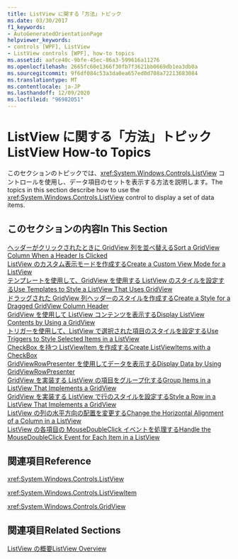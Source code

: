 ```yaml
---
title: ListView に関する「方法」トピック
ms.date: 03/30/2017
f1_keywords:
- AutoGeneratedOrientationPage
helpviewer_keywords:
- controls [WPF], ListView
- ListView controls [WPF], how-to topics
ms.assetid: aafce40c-9bfe-45ec-86a3-599616a11276
ms.openlocfilehash: 2665fc60e1366f30fb7f3621bb0669db1ea3db0a
ms.sourcegitcommit: 9f6df084c53a3da0ea657ed0d708a72213683084
ms.translationtype: MT
ms.contentlocale: ja-JP
ms.lasthandoff: 12/09/2020
ms.locfileid: "96982051"
---
```

# <a name="listview-how-to-topics"></a><span data-ttu-id="67a9d-102">ListView に関する「方法」トピック</span><span class="sxs-lookup"><span data-stu-id="67a9d-102">ListView How-to Topics</span></span>
<span data-ttu-id="67a9d-103">このセクションのトピックでは、<xref:System.Windows.Controls.ListView> コントロールを使用し、データ項目のセットを表示する方法を説明します。</span><span class="sxs-lookup"><span data-stu-id="67a9d-103">The topics in this section describe how to use the <xref:System.Windows.Controls.ListView> control to display a set of data items.</span></span>  
  
## <a name="in-this-section"></a><span data-ttu-id="67a9d-104">このセクションの内容</span><span class="sxs-lookup"><span data-stu-id="67a9d-104">In This Section</span></span>  
 [<span data-ttu-id="67a9d-105">ヘッダーがクリックされたときに GridView 列を並べ替える</span><span class="sxs-lookup"><span data-stu-id="67a9d-105">Sort a GridView Column When a Header Is Clicked</span></span>](how-to-sort-a-gridview-column-when-a-header-is-clicked.md)  
 [<span data-ttu-id="67a9d-106">ListView のカスタム表示モードを作成する</span><span class="sxs-lookup"><span data-stu-id="67a9d-106">Create a Custom View Mode for a ListView</span></span>](how-to-create-a-custom-view-mode-for-a-listview.md)  
 [<span data-ttu-id="67a9d-107">テンプレートを使用して、GridView を使用する ListView のスタイルを設定する</span><span class="sxs-lookup"><span data-stu-id="67a9d-107">Use Templates to Style a ListView That Uses GridView</span></span>](how-to-use-templates-to-style-a-listview-that-uses-gridview.md)  
 [<span data-ttu-id="67a9d-108">ドラッグされた GridView 列ヘッダーのスタイルを作成する</span><span class="sxs-lookup"><span data-stu-id="67a9d-108">Create a Style for a Dragged GridView Column Header</span></span>](how-to-create-a-style-for-a-dragged-gridview-column-header.md)  
 [<span data-ttu-id="67a9d-109">GridView を使用して ListView コンテンツを表示する</span><span class="sxs-lookup"><span data-stu-id="67a9d-109">Display ListView Contents by Using a GridView</span></span>](how-to-display-listview-contents-by-using-a-gridview.md)  
 [<span data-ttu-id="67a9d-110">トリガーを使用して、ListView で選択された項目のスタイルを設定する</span><span class="sxs-lookup"><span data-stu-id="67a9d-110">Use Triggers to Style Selected Items in a ListView</span></span>](how-to-use-triggers-to-style-selected-items-in-a-listview.md)  
 [<span data-ttu-id="67a9d-111">CheckBox を持つ ListViewItem を作成する</span><span class="sxs-lookup"><span data-stu-id="67a9d-111">Create ListViewItems with a CheckBox</span></span>](how-to-create-listviewitems-with-a-checkbox.md)  
 [<span data-ttu-id="67a9d-112">GridViewRowPresenter を使用してデータを表示する</span><span class="sxs-lookup"><span data-stu-id="67a9d-112">Display Data by Using GridViewRowPresenter</span></span>](how-to-display-data-by-using-gridviewrowpresenter.md)  
 [<span data-ttu-id="67a9d-113">GridView を実装する ListView の項目をグループ化する</span><span class="sxs-lookup"><span data-stu-id="67a9d-113">Group Items in a ListView That Implements a GridView</span></span>](how-to-group-items-in-a-listview-that-implements-a-gridview.md)  
 [<span data-ttu-id="67a9d-114">GridView を実装する ListView で行のスタイルを設定する</span><span class="sxs-lookup"><span data-stu-id="67a9d-114">Style a Row in a ListView That Implements a GridView</span></span>](how-to-style-a-row-in-a-listview-that-implements-a-gridview.md)  
 [<span data-ttu-id="67a9d-115">ListView の列の水平方向の配置を変更する</span><span class="sxs-lookup"><span data-stu-id="67a9d-115">Change the Horizontal Alignment of a Column in a ListView</span></span>](how-to-change-the-horizontal-alignment-of-a-column-in-a-listview.md)  
 [<span data-ttu-id="67a9d-116">ListView の各項目の MouseDoubleClick イベントを処理する</span><span class="sxs-lookup"><span data-stu-id="67a9d-116">Handle the MouseDoubleClick Event for Each Item in a ListView</span></span>](how-to-handle-the-mousedoubleclick-event-for-each-item-in-a-listview.md)  
  
## <a name="reference"></a><span data-ttu-id="67a9d-117">関連項目</span><span class="sxs-lookup"><span data-stu-id="67a9d-117">Reference</span></span>  
 <xref:System.Windows.Controls.ListView>  
  
 <xref:System.Windows.Controls.ListViewItem>  
  
 <xref:System.Windows.Controls.GridView>  
  
## <a name="related-sections"></a><span data-ttu-id="67a9d-118">関連項目</span><span class="sxs-lookup"><span data-stu-id="67a9d-118">Related Sections</span></span>  
 [<span data-ttu-id="67a9d-119">ListView の概要</span><span class="sxs-lookup"><span data-stu-id="67a9d-119">ListView Overview</span></span>](listview-overview.md)

